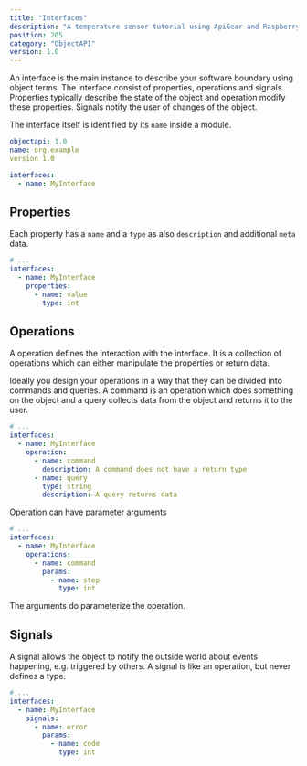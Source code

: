 ```yaml
---
title: "Interfaces"
description: "A temperature sensor tutorial using ApiGear and Raspberry Pi"
position: 205
category: "ObjectAPI"
version: 1.0
---
```


An interface is the main instance to describe your software boundary using object terms. The interface consist of properties, operations and signals. Properties typically describe the state of the object and operation modify these properties. Signals notify the user of changes of the object.

The interface itself is identified by its `name` inside a module.

```yml
objectapi: 1.0
name: org.example
version 1.0

interfaces:
  - name: MyInterface
```

## Properties

Each property has a `name` and a `type` as also `description` and additional `meta` data.

```yml
# ...
interfaces:
  - name: MyInterface
    properties:
      - name: value
        type: int
```

## Operations

A operation defines the interaction with the interface. It is a collection of operations which can either manipulate the properties or return data.

Ideally you design your operations in a way that they can be divided into commands and queries. A command is an operation which does something on the object and a query collects data from the object and returns it to the user.

```yml
# ...
interfaces:
  - name: MyInterface
    operation:
      - name: command
        description: A command does not have a return type
      - name: query
        type: string
        description: A query returns data
```

Operation can have parameter arguments

```yml
# ...
interfaces:
  - name: MyInterface
    operations:
      - name: command
        params:
          - name: step
            type: int
```

The arguments do parameterize the operation.

## Signals

A signal allows the object to notify the outside world about events happening, e.g. triggered by others. A signal is like an operation, but never defines a type.

```yml
# ...
interfaces:
  - name: MyInterface
    signals:
      - name: error
        params:
          - name: code
            type: int
```
